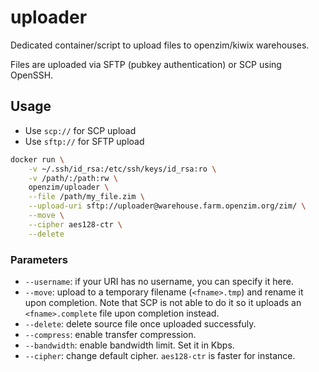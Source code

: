 uploader
===

Dedicated container/script to upload files to openzim/kiwix warehouses.

Files are uploaded via SFTP (pubkey authentication) or SCP using OpenSSH.


## Usage

* Use `scp://` for SCP upload
* Use `sftp://` for SFTP upload

``` sh
docker run \
    -v ~/.ssh/id_rsa:/etc/ssh/keys/id_rsa:ro \
    -v /path/:/path:rw \
    openzim/uploader \
    --file /path/my_file.zim \
    --upload-uri sftp://uploader@warehouse.farm.openzim.org/zim/ \
    --move \
    --cipher aes128-ctr \
    --delete
```

### Parameters

* `--username`: if your URI has no username, you can specify it here.
* `--move`: upload to a temporary filename (`<fname>.tmp`) and rename it upon completion. Note that SCP is not able to do it so it uploads an `<fname>.complete` file upon completion instead.
* `--delete`: delete source file once uploaded successfuly.
* `--compress`: enable transfer compression.
* `--bandwidth`: enable bandwidth limit. Set it in Kbps.
* `--cipher`: change default cipher. `aes128-ctr` is faster for instance.
